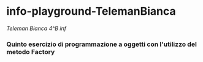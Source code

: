 # info-playground-TelemanBianca
_Teleman Bianca 4^B inf_
### Quinto esercizio di programmazione a oggetti con l'utilizzo del metodo Factory
